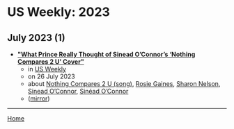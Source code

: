# US Weekly: 2023

## July 2023 (1)

 - [**"What Prince Really Thought of Sinead O’Connor’s ‘Nothing Compares 2 U’ Cover"**](https://www.usmagazine.com/entertainment/news/what-prince-thought-of-sinead-oconnors-nothing-compares-2-u/)
    - in [US Weekly](../../../publications/u-z/us-weekly/index.md)
    - on 26 July 2023
    - about [Nothing Compares 2 U (song)](../../../topics/song/nothing-compares-2-u/index.md), [Rosie Gaines](../../../topics/rosie-gaines/index.md), [Sharon Nelson](../../../topics/sharon-nelson/index.md), [Sinead O’Connor](../../../topics/sinead-o-connor/index.md), [Sinéad O’Connor](../../../topics/sin-ad-o-connor/index.md)
    - ([mirror](https://web.archive.org/web/*/https://www.usmagazine.com/entertainment/news/what-prince-thought-of-sinead-oconnors-nothing-compares-2-u/))

----

[Home](../index.md)
